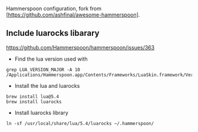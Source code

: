 Hammerspoon configuration, fork from [https://github.com/ashfinal/awesome-hammerspoon].


## Include luarocks libarary
https://github.com/Hammerspoon/hammerspoon/issues/363

- Find the lua version used with
```
grep LUA_VERSION_MAJOR -A 10  /Applications/Hammerspoon.app/Contents/Frameworks/LuaSkin.framework/Versions/A/Headers/lua.h
```

- Install the lua and luarocks
```
brew install lua@5.4
brew install luarocks
```

- Install luarocks library
```
ln -sf /usr/local/share/lua/5.4/luarocks ~/.hammerspoon/
```
